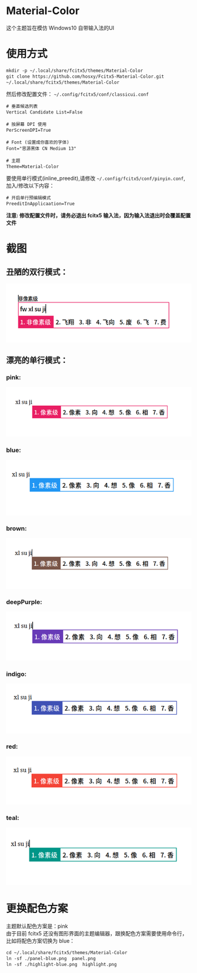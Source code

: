 # Material-Color
这个主题旨在模仿 Windows10 自带输入法的UI

# 使用方式
```
mkdir -p ~/.local/share/fcitx5/themes/Material-Color
git clone https://github.com/hosxy/Fcitx5-Material-Color.git ~/.local/share/fcitx5/themes/Material-Color
```

然后修改配置文件： `~/.config/fcitx5/conf/classicui.conf`

```
# 垂直候选列表
Vertical Candidate List=False

# 按屏幕 DPI 使用
PerScreenDPI=True

# Font (设置成你喜欢的字体)
Font="思源黑体 CN Medium 13"

# 主题
Theme=Material-Color
```

要使用单行模式(inline_preedit),请修改 `~/.config/fcitx5/conf/pinyin.conf`, 加入/修改以下内容：

```
# 开启单行预编辑模式
PreeditInApplicaation=True
```

**注意: 修改配置文件时，请务必退出 fcitx5 输入法，因为输入法退出时会覆盖配置文件**

# 截图

## 丑陋的双行模式：

![No-Preedit](./screenshot/No-Preedit.png)

## 漂亮的单行模式：

### pink:

![粉红色](./screenshot/pink.png)

### blue:

![蓝色](./screenshot/blue.png)

### brown:

![棕色](./screenshot/brown.png)

### deepPurple:

![深紫色](./screenshot/deepPurple.png)

### indigo:

![Indigo](./screenshot/indigo.png)

### red:

![红色](./screenshot/red.png)

### teal:

![Teal](./screenshot/teal.png)



# 更换配色方案
主题默认配色方案是：pink <br>
由于目前 fcitx5 还没有图形界面的主题编辑器，跟换配色方案需要使用命令行，<br>
比如将配色方案切换为 blue：

```
cd ~/.local/share/fcitx5/themes/Material-Color
ln -sf ./panel-blue.png  panel.png
ln -sf ./highlight-blue.png  highlight.png
```

